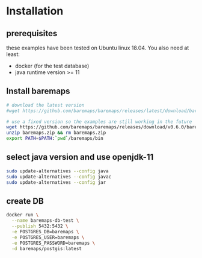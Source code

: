 # Installation

## prerequisites

these examples have been tested on Ubuntu linux 18.04. You also need at least:

- docker (for the test database)
- java runtime version >= 11

## Install baremaps

```bash
# download the latest version
#wget https://github.com/baremaps/baremaps/releases/latest/download/baremaps.zip

# use a fixed version so the examples are still working in the future
wget https://github.com/baremaps/baremaps/releases/download/v0.6.0/baremaps.zip
unzip baremaps.zip && rm baremaps.zip
export PATH=$PATH:`pwd`/baremaps/bin
```

## select java version and use openjdk-11

```bash
sudo update-alternatives --config java
sudo update-alternatives --config javac
sudo update-alternatives --config jar
```

## create DB

```bash
docker run \
  --name baremaps-db-test \
  --publish 5432:5432 \
  -e POSTGRES_DB=baremaps \
  -e POSTGRES_USER=baremaps \
  -e POSTGRES_PASSWORD=baremaps \
  -d baremaps/postgis:latest
```
